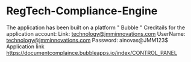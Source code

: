 # RegTech-Compliance-Engine
The application has been built on a platform " Bubble " 
Creditails for the application account:
Link: [technology@jmminnovations.com](https://bubble.io/login?mode=login)
UserName: technology@jmminnovations.com
Password: ainovas@JMM123$
Application link https://documentcomplaince.bubbleapps.io/index/CONTROL_PANEL

